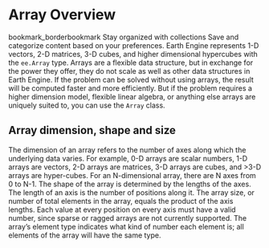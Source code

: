  
#  Array Overview
bookmark_borderbookmark Stay organized with collections  Save and categorize content based on your preferences. 
Earth Engine represents 1-D vectors, 2-D matrices, 3-D cubes, and higher dimensional hypercubes with the `ee.Array` type. Arrays are a flexible data structure, but in exchange for the power they offer, they do not scale as well as other data structures in Earth Engine. If the problem can be solved without using arrays, the result will be computed faster and more efficiently. But if the problem requires a higher dimension model, flexible linear algebra, or anything else arrays are uniquely suited to, you can use the `Array` class.
## Array dimension, shape and size
The dimension of an array refers to the number of axes along which the underlying data varies. For example, 0-D arrays are scalar numbers, 1-D arrays are vectors, 2-D arrays are matrices, 3-D arrays are cubes, and >3-D arrays are hyper-cubes. For an N-dimensional array, there are N axes from 0 to N-1. The shape of the array is determined by the lengths of the axes. The length of an axis is the number of positions along it. The array size, or number of total elements in the array, equals the product of the axis lengths. Each value at every position on every axis must have a valid number, since sparse or ragged arrays are not currently supported. The array’s element type indicates what kind of number each element is; all elements of the array will have the same type.
